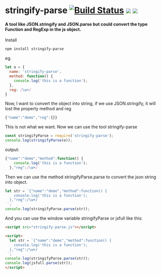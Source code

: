 
# stringify-parse [![Build Status](https://travis-ci.org/bonjs/stringify-parse.svg?branch=master)](https://travis-ci.org/bonjs/stringify-parse) [![](https://img.shields.io/npm/v/stringify-parse.svg)](https://www.npmjs.com/package/stringify-parse) [![](https://img.shields.io/npm/l/stringify-parse.svg)](https://img.shields.io/npm/l/stringify-parse.svg)
#### A tool like JSON.stringify and JSON.parse but could convert the type Function and RegExp in the js object.

Install
~~~bash
npm install stringify-parse
~~~

eg.
~~~javascript
let o = {
  name: 'stringify-parse',
  method: function() {
    console.log('this is a function');
  },
  reg: /\w+/
}
~~~

Now, I want to convert the object into string, if we use JSON.stringify, it will lost the property method and reg

~~~javascript
{"name":"demo","reg":{}}
~~~

This is not what we want. Now we can use the tool stringify-parse

~~~javascript
const stringifyParse = require('stringify-parse');
console.log(stringifyParse(o));
~~~

output:
~~~javascript
{"name":"demo","method":function() {
    console.log('this is a function');
  },"reg":/\w+/
~~~

Then we can use the method stringifyParse.parse to convert the json string into object.
~~~javascript
let str = `{"name":"demo","method":function() {
    console.log('this is a function');
  },"reg":/\w+/
 `;
console.log(stringifyParse.parse(str));
~~~

And you can use the window variable stringifyParse or jsfull like this:
~~~html
<script src="stringify-parse.js"></script>

<script>
  let str = `{"name":"demo","method":function() {
    console.log('this is a function');
  },"reg":/\w+/
 `;
console.log(stringifyParse.parse(str));
console.log(jsfull.parse(str));
</script>
~~~
